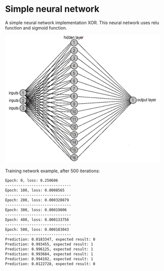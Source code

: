 # Simple neural network 
A simple neural network implementation XOR. This neural network uses relu function and sigmoid function.

<img src="Neural-network.png?raw=true" width="600">


Training network example, after 500 iterations:
```
Epoch: 0, loss: 0.250606
------------------------------
Epoch: 100, loss: 0.0008565
------------------------------
Epoch: 200, loss: 0.000320879
------------------------------
Epoch: 300, loss: 0.00019006
------------------------------
Epoch: 400, loss: 0.000133756
------------------------------
Epoch: 500, loss: 0.000103043
------------------------------
Prediction: 0.0183347, expected result: 0
Prediction: 0.993455, expected result: 1
Prediction: 0.996125, expected result: 1
Prediction: 0.993684, expected result: 1
Prediction: 0.994192, expected result: 1
Prediction: 0.0122728, expected result: 0
```
